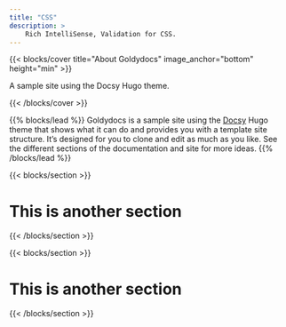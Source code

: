```yaml
---
title: "CSS"
description: >
    Rich IntelliSense, Validation for CSS.
---
```


{{< blocks/cover title="About Goldydocs" image_anchor="bottom" height="min" >}}

<p class="lead mt-5">A sample site using the Docsy Hugo theme.
</p>

{{< /blocks/cover >}}

{{% blocks/lead %}}
Goldydocs is a sample site using the <a href="https://github.com/google/docsy">Docsy</a> Hugo theme that shows what it can do and provides you with a template site structure. It’s designed for you to clone and edit as much as you like. See the different sections of the documentation and site for more ideas.
{{% /blocks/lead %}}


{{< blocks/section >}}
<div class="col-12">
<h1 class="text-center">This is another section</h1>
</div>

{{< /blocks/section >}}



{{< blocks/section >}}

<div class="col-12">
<h1 class="text-center">This is another section</h1>
</div>

{{< /blocks/section >}}